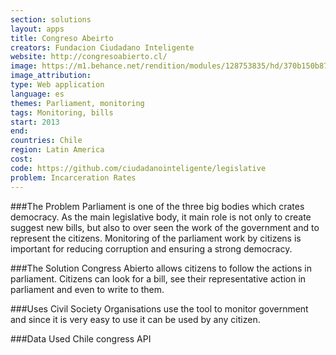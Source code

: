 ```yaml
---
section: solutions
layout: apps
title: Congreso Abeirto
creators: Fundacion Ciudadano Inteligente 
website: http://congresoabierto.cl/
image: https://m1.behance.net/rendition/modules/128753835/hd/370b150b87233eae8d10082a7feeec53.png
image_attribution:
type: Web application
language: es
themes: Parliament, monitoring
tags: Monitoring, bills 
start: 2013
end: 
countries: Chile
region: Latin America
cost: 
code: https://github.com/ciudadanointeligente/legislative
problem: Incarceration Rates
---
```


###The Problem
Parliament is one of the three big bodies which crates democracy. As the main legislative body, it main role is not only to create suggest new bills, but also to over seen the work of the government and to represent the citizens. Monitoring of the parliament work by citizens is important for reducing corruption and ensuring a strong democracy. 

###The Solution
Congress Abierto allows citizens to follow the actions in parliament. Citizens can look for a bill, see their representative action in parliament and even to write to them.  

###Uses
Civil Society Organisations use the tool to monitor government and since it is very easy to use it can be used by any citizen.

###Data Used
Chile congress API 